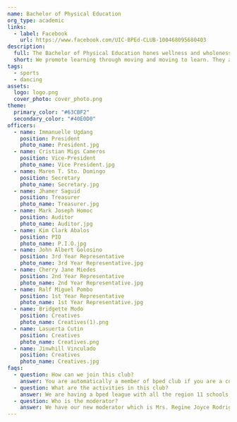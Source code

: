 ```yaml
---
name: Bachelor of Physical Education
org_type: academic
links:
  - label: Facebook
    url: https://www.facebook.com/UIC-BPEd-CLUB-100468095680403
description:
  full: The Bachelor of Physical Education hones wellness and wholeness. Its scope encompasses a variety of programs from physical recreations to musical and arts inclination in order to achieve the vision and mission of  purveying institutionally erudite PE pedagogues. BPEd Club is spearheaded by a P.E teacher and its members are all PE majors. They promote learning through moving and moving to learn. They advocate fitness  through physical activities. Most importantly, they promote BPEd majors through their activities hoping that they can help the university to flourish the numbers of students in the said major.
  short: We promote learning through moving and moving to learn. They advocate fitness  through physical activities.
tags:
  - sports
  - dancing
assets:
  logo: logo.png
  cover_photo: cover_photo.png
theme:
  primary_color: "#63CBF2"
  secondary_color: "#40E0D0"
officers:
  - name: Immanuelle Ugdang
    position: President
    photo_name: President.jpg
  - name: Cristian Migs Cameros
    position: Vice-President
    photo_name: Vice President.jpg
  - name: Maren T. Sto. Domingo
    position: Secretary
    photo_name: Secretary.jpg
  - name: Jhamer Saguid
    position: Treasurer
    photo_name: Treasurer.jpg
  - name: Mark Joseph Homoc
    position: Auditor
    photo_name: Auditor.jpg
  - name: Kim Clark Abalos
    position: PIO
    photo_name: P.I.O.jpg
  - name: John Albert Golosino
    position: 3rd Year Representative
    photo_name: 3rd Year Representative.jpg
  - name: Cherry Jane Miedes
    position: 2nd Year Representative
    photo_name: 2nd Year Representative.jpg
  - name: Ralf Miguel Pombo
    position: 1st Year Representative
    photo_name: 1st Year Representative.jpg
  - name: Bridgette Modo
    position: Creatives
    photo_name: Creatives(1).png
  - name: Lasuerta Cutin
    position: Creatives
    photo_name: Creatives.png
  - name: Jinwhill Vinculado
    position: Creatives
    photo_name: Creatives.jpg
faqs:
  - question: How can we join this club?
    answer: You are automatically a member of bped club if you are a college of teacher education and taking a bachelor of physical education major.
  - question: What are the activities in this club?
    answer: We are having a bped league with all the region 11 schools, webinars, and collaborations with the international partner schools.
  - question: Who is the moderator?
    answer: We have our new moderator which is Mrs. Regine Joyce Rodriguez.
---
```

